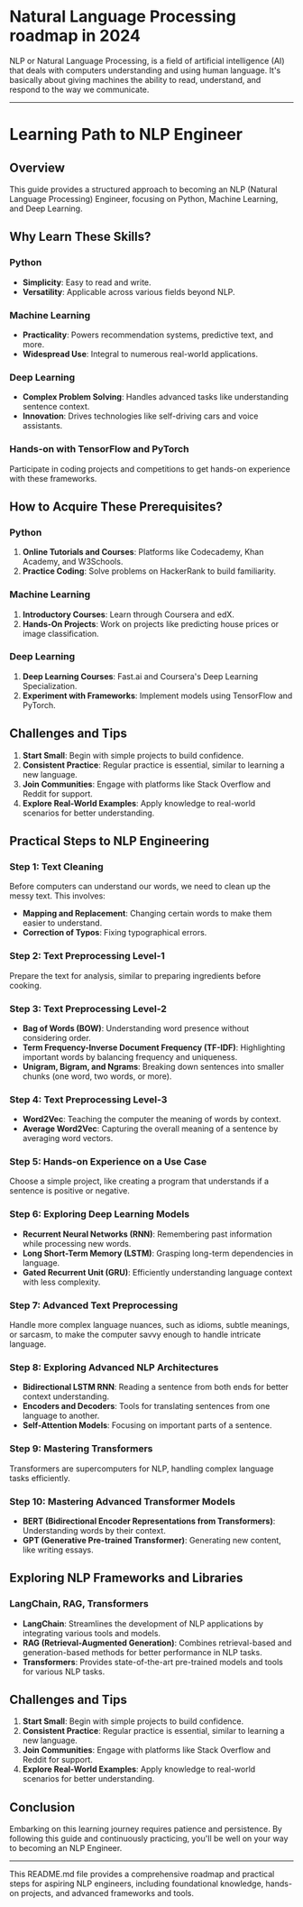# Natural Language Processing roadmap in 2024
NLP or Natural Language Processing, is a field of artificial intelligence (AI) that deals with computers understanding and using human language. It's basically about giving machines the ability to read, understand, and respond to the way we communicate.

---

# Learning Path to NLP Engineer

## Overview
This guide provides a structured approach to becoming an NLP (Natural Language Processing) Engineer, focusing on Python, Machine Learning, and Deep Learning.

## Why Learn These Skills?

### Python
- **Simplicity**: Easy to read and write.
- **Versatility**: Applicable across various fields beyond NLP.

### Machine Learning
- **Practicality**: Powers recommendation systems, predictive text, and more.
- **Widespread Use**: Integral to numerous real-world applications.

### Deep Learning
- **Complex Problem Solving**: Handles advanced tasks like understanding sentence context.
- **Innovation**: Drives technologies like self-driving cars and voice assistants.

### Hands-on with TensorFlow and PyTorch
Participate in coding projects and competitions to get hands-on experience with these frameworks.

## How to Acquire These Prerequisites?

### Python
1. **Online Tutorials and Courses**: Platforms like Codecademy, Khan Academy, and W3Schools.
2. **Practice Coding**: Solve problems on HackerRank to build familiarity.

### Machine Learning
1. **Introductory Courses**: Learn through Coursera and edX.
2. **Hands-On Projects**: Work on projects like predicting house prices or image classification.

### Deep Learning
1. **Deep Learning Courses**: Fast.ai and Coursera's Deep Learning Specialization.
2. **Experiment with Frameworks**: Implement models using TensorFlow and PyTorch.

## Challenges and Tips

1. **Start Small**: Begin with simple projects to build confidence.
2. **Consistent Practice**: Regular practice is essential, similar to learning a new language.
3. **Join Communities**: Engage with platforms like Stack Overflow and Reddit for support.
4. **Explore Real-World Examples**: Apply knowledge to real-world scenarios for better understanding.

## Practical Steps to NLP Engineering

### Step 1: Text Cleaning

Before computers can understand our words, we need to clean up the messy text. This involves:
- **Mapping and Replacement**: Changing certain words to make them easier to understand.
- **Correction of Typos**: Fixing typographical errors.

### Step 2: Text Preprocessing Level-1

Prepare the text for analysis, similar to preparing ingredients before cooking.

### Step 3: Text Preprocessing Level-2

- **Bag of Words (BOW)**: Understanding word presence without considering order.
- **Term Frequency-Inverse Document Frequency (TF-IDF)**: Highlighting important words by balancing frequency and uniqueness.
- **Unigram, Bigram, and Ngrams**: Breaking down sentences into smaller chunks (one word, two words, or more).

### Step 4: Text Preprocessing Level-3

- **Word2Vec**: Teaching the computer the meaning of words by context.
- **Average Word2Vec**: Capturing the overall meaning of a sentence by averaging word vectors.

### Step 5: Hands-on Experience on a Use Case

Choose a simple project, like creating a program that understands if a sentence is positive or negative.

### Step 6: Exploring Deep Learning Models

- **Recurrent Neural Networks (RNN)**: Remembering past information while processing new words.
- **Long Short-Term Memory (LSTM)**: Grasping long-term dependencies in language.
- **Gated Recurrent Unit (GRU)**: Efficiently understanding language context with less complexity.

### Step 7: Advanced Text Preprocessing

Handle more complex language nuances, such as idioms, subtle meanings, or sarcasm, to make the computer savvy enough to handle intricate language.

### Step 8: Exploring Advanced NLP Architectures

- **Bidirectional LSTM RNN**: Reading a sentence from both ends for better context understanding.
- **Encoders and Decoders**: Tools for translating sentences from one language to another.
- **Self-Attention Models**: Focusing on important parts of a sentence.

### Step 9: Mastering Transformers

Transformers are supercomputers for NLP, handling complex language tasks efficiently.

### Step 10: Mastering Advanced Transformer Models

- **BERT (Bidirectional Encoder Representations from Transformers)**: Understanding words by their context.
- **GPT (Generative Pre-trained Transformer)**: Generating new content, like writing essays.

## Exploring NLP Frameworks and Libraries

### LangChain, RAG, Transformers
- **LangChain**: Streamlines the development of NLP applications by integrating various tools and models.
- **RAG (Retrieval-Augmented Generation)**: Combines retrieval-based and generation-based methods for better performance in NLP tasks.
- **Transformers**: Provides state-of-the-art pre-trained models and tools for various NLP tasks.

## Challenges and Tips

1. **Start Small**: Begin with simple projects to build confidence.
2. **Consistent Practice**: Regular practice is essential, similar to learning a new language.
3. **Join Communities**: Engage with platforms like Stack Overflow and Reddit for support.
4. **Explore Real-World Examples**: Apply knowledge to real-world scenarios for better understanding.

## Conclusion

Embarking on this learning journey requires patience and persistence. By following this guide and continuously practicing, you'll be well on your way to becoming an NLP Engineer.

---

This README.md file provides a comprehensive roadmap and practical steps for aspiring NLP engineers, including foundational knowledge, hands-on projects, and advanced frameworks and tools.
